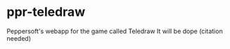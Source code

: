 ppr-teledraw
============

Peppersoft's webapp for the game called Teledraw
It will be dope (citation needed)

